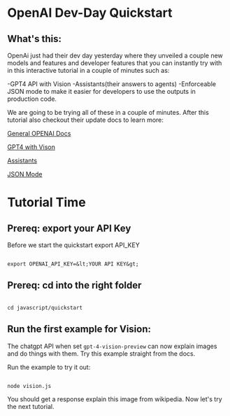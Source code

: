 # OpenAI Dev-Day Quickstart


## What's this:

OpenAi just had their dev day yesterday where they unveiled a couple new models and features and developer features that you can instantly try with in this interactive tutorial in a couple of minutes such as:

-GPT4 API with Vision
-Assistants(their answers to agents)
-Enforceable JSON mode to make it easier for developers to use the outputs in production code.

We are going to be trying all of these in a couple of minutes. After this tutorial also checkout their update docs to learn more:

[General OPENAI Docs](https://platform.openai.com/docs/introduction)

[GPT4 with Vison](https://platform.openai.com/docs/guides/vision/vision)

[Assistants](https://platform.openai.com/docs/assistants/overview)

[JSON Mode](https://platform.openai.com/docs/guides/text-generation/json-mode)

# Tutorial Time

## Prereq: export your API Key


Before we start the quickstart export API_KEY

```

export OPENAI_API_KEY=&lt;YOUR API KEY&gt;

```

## Prereq: cd into the right folder

```devdocs_run

cd javascript/quickstart

```

## Run the first example for Vision:

The chatgpt API when set <code>gpt-4-vision-preview</code> can now explain images and do things with them. Try this example straight from the docs.

Run the example to try it out:

```devdocs_run

node vision.js

```

You should get a response explain this image from wikipedia. Now let's try the next tutorial.



